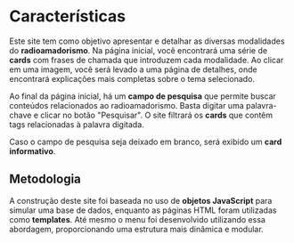 # Características

Este site tem como objetivo apresentar e detalhar as diversas modalidades do **radioamadorismo**. Na página inicial, você encontrará uma série de **cards** com frases de chamada que introduzem cada modalidade. Ao clicar em uma imagem, você será levado a uma página de detalhes, onde encontrará explicações mais completas sobre o tema selecionado.

Ao final da página inicial, há um **campo de pesquisa** que permite buscar conteúdos relacionados ao radioamadorismo. Basta digitar uma palavra-chave e clicar no botão "Pesquisar". O site filtrará os **cards** que contêm tags relacionadas à palavra digitada.

Caso o campo de pesquisa seja deixado em branco, será exibido um **card informativo**.

## Metodologia

A construção deste site foi baseada no uso de **objetos JavaScript** para simular uma base de dados, enquanto as páginas HTML foram utilizadas como **templates**. Até mesmo o menu foi desenvolvido utilizando essa abordagem, proporcionando uma estrutura mais dinâmica e modular.
